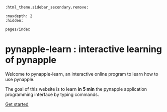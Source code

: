 ```{eval-rst}
:html_theme.sidebar_secondary.remove:
```

```{toctree}
:maxdepth: 2
:hidden:

pages/index
```


pynapple-learn : interactive learning of pynapple
=================================================

Welcome to pynapple-learn, an interactive online program to learn how to use pynapple.

The goal of this website is to learn **in 5 min** the pynapple application
programming interface by typing commands.

<div class="d-flex justify-content-center">
    <a href="page1.html" class="big-button">Get started</a>
</div>

